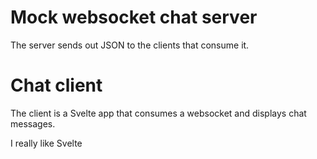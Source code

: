 # Mock websocket chat server
The server sends out JSON to the clients that consume it.


# Chat client
The client is a Svelte app that consumes a websocket and displays chat messages. 

I really like Svelte